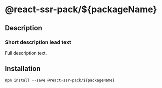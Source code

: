 # @react-ssr-pack/${packageName}

## Description

### Short description lead text

Full description text.

## Installation

```shell
npm install --save @react-ssr-pack/${packageName}
```
